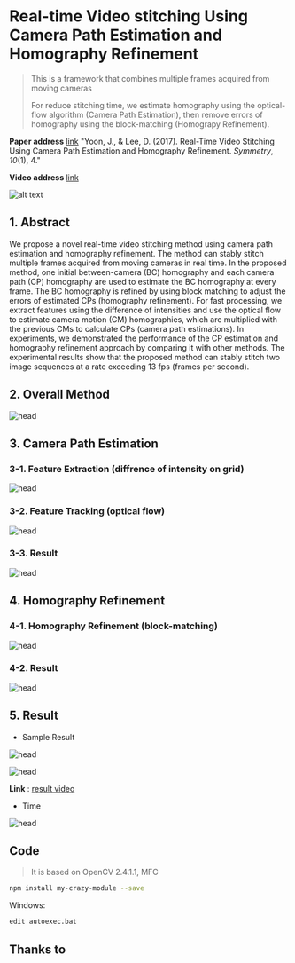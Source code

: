 # Real-time Video stitching Using Camera Path Estimation and Homography Refinement
> This is a framework that combines multiple frames acquired from moving cameras
>
> For reduce stitching time, we estimate homography using the optical-flow algorithm (Camera Path Estimation), then remove errors of homography using the block-matching (Homograpy Refinement).



**Paper address** [link](http://www.mdpi.com/2073-8994/10/1/4) "Yoon, J., & Lee, D. (2017). Real-Time Video Stitching Using Camera Path Estimation and Homography Refinement. *Symmetry*, *10*(1), 4."

**Video address** [link](https://sites.google.com/site/khuaris/home/video-stitching)



![alt text](https://github.com/wjy5446/Real-time-video-stitching/blob/master/image/abstract.png)



## 1. Abstract

  We propose a novel real-time video stitching method using camera path estimation and homography refinement. The method can stably stitch multiple frames acquired from moving cameras in real time. In the proposed method, one initial between-camera (BC) homography and each camera path (CP) homography are used to estimate the BC homography at every frame. The BC homography is refined by using block matching to adjust the errors of estimated CPs (homography refinement). For fast processing, we extract features using the difference of intensities and use the optical flow to estimate camera motion (CM) homographies, which are multiplied with the previous CMs to calculate CPs (camera path estimations). In experiments, we demonstrated the performance of the CP estimation and homography refinement approach by comparing it with other methods. The experimental results show that the proposed method can stably stitch two image sequences at a rate exceeding 13 fps (frames per second).



## 2. Overall Method

![head](https://github.com/wjy5446/Real-time-video-stitching/blob/master/image/method.png)







## 3. Camera Path Estimation

### 3-1. Feature Extraction (diffrence of intensity on grid)

![head](https://github.com/wjy5446/Real-time-video-stitching/blob/master/image/CPestimation1.png)



### 3-2. Feature Tracking (optical flow)

![head](https://github.com/wjy5446/Real-time-video-stitching/blob/master/image/CPestimation2.png)



### 3-3. Result

![head](https://github.com/wjy5446/Real-time-video-stitching/blob/master/image/CPestimation_result.png)



## 4. Homography Refinement

### 4-1. Homography Refinement (block-matching)

![head](https://github.com/wjy5446/Real-time-video-stitching/blob/master/image/HomographyRefinement.png)



### 4-2. Result

![head](https://github.com/wjy5446/Real-time-video-stitching/blob/master/image/HomographyRefinement_result.png)



## 5. Result

- Sample Result

![head](https://github.com/wjy5446/Real-time-video-stitching/blob/master/image/result2.png)

![head](https://github.com/wjy5446/Real-time-video-stitching/blob/master/image/result.png)

**Link** : [result video](https://sites.google.com/site/khuaris/home/video-stitching)



- Time


![head](https://github.com/wjy5446/Real-time-video-stitching/blob/master/image/result3.png)



## Code

> It is based on OpenCV 2.4.1.1,  MFC

```sh
npm install my-crazy-module --save
```

Windows:

```sh
edit autoexec.bat
```



## Thanks to



